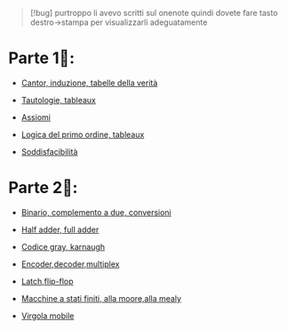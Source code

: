 >[!bug] purtroppo li avevo scritti sul onenote quindi dovete fare tasto destro->stampa per visualizzarli adeguatamente
# Parte 1🤔: 

- [Cantor, induzione, tabelle della verità](Cap1-logica) 
    
- [Tautologie, tableaux](Cap2-logica) 
    
- [Assiomi](Cap3-logica) 
    
- [Logica del primo ordine, tableaux](Cap4-logica) 
    
- [Soddisfacibilità](Cap5-logica)

# Parte 2🔌: 

- [Binario, complemento a due, conversioni](Cap6-logica) 
    
- [Half adder, full adder](Cap7-logica)  
    
- [Codice gray, karnaugh](Cap8-logica) 
    
- [Encoder,decoder,multiplex](Cap7-logica) 
    
- [Latch,flip-flop](Cap9-logica) 
    
- [Macchine a stati finiti, alla moore,alla mealy](Cap10-logica) 
    
- [Virgola mobile](Cap11-logica)